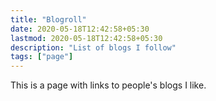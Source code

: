 ```yaml
---
title: "Blogroll"
date: 2020-05-18T12:42:58+05:30
lastmod: 2020-05-18T12:42:58+05:30
description: "List of blogs I follow"
tags: ["page"]
---
```


This is a page with links to people's blogs I like.